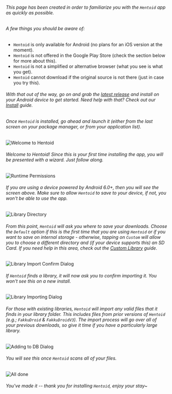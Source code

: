 ###### This page has been created in order to familiarize you with the `Hentoid` app as quickly as possible.

###### A few things you should be aware of:
* `Hentoid` is only available for Android (no plans for an iOS version at the moment).
* `Hentoid` is not offered in the Google Play Store (check the section below for more about this).
* `Hentoid` is not a simplified or alternative browser (what you see is what you get).
* `Hentoid` cannot download if the original source is not there (just in case you try this).

###### With that out of the way, go on and grab the [latest release](../releases/latest) and install on your Android device to get started. Need help with that? Check out our [Install](https://github.com/AVnetWS/Hentoid/wiki/Install) guide.

###### Once `Hentoid` is installed, go ahead and launch it (either from the last screen on your package manager, or from your application list).

![Welcome to Hentoid](https://github.com/avluis/Hentoid-Resources/raw/master/wiki/assets/img/setup/04-setup-app-welcome.png)

###### Welcome to Hentoid! Since this is your first time installing the app, you will be presented with a wizard. Just follow along.

![Runtime Permissions](https://github.com/avluis/Hentoid-Resources/raw/master/wiki/assets/img/setup/05-setup-app-permissions.png)

###### If you are using a device powered by Android 6.0+, then you will see the screen above. Make sure to allow `Hentoid` to save to your device, if not, you won't be able to use the app.

![Library Directory](https://github.com/avluis/Hentoid-Resources/raw/master/wiki/assets/img/setup/06-setup-app-library.png)

###### From this point, `Hentoid` will ask you where to save your downloads. Choose the `Default` option if this is the first time that you are using `Hentoid` or if you want to save on internal storage - otherwise, tapping on `Custom` will allow you to choose a different directory and (if your device supports this) an SD Card. If you need help in this area, check out the [Custom Library](https://github.com/AVnetWS/Hentoid/wiki/Custom-Library) guide.

![Library Import Confirm Dialog](https://github.com/avluis/Hentoid-Resources/raw/master/wiki/assets/img/setup/07-setup-app-library-import-dialog.png)

###### If `Hentoid` finds a library, it will now ask you to confirm importing it. You won't see this on a new install.

![Library Importing Dialog](https://github.com/avluis/Hentoid-Resources/raw/master/wiki/assets/img/setup/08-setup-app-library-importing.png)

###### For those with existing libraries, `Hentoid` will import any valid files that it finds in your library folder. This includes files from prior versions of `Hentoid` (e.g.; `FakkuDroid` & `FakkuDroidV3`). The import process will go over all of your previous downloads, so give it time if you have a particularly large library.

![Adding to DB Dialog](https://github.com/avluis/Hentoid-Resources/raw/master/wiki/assets/img/setup/09-setup-app-library-db-add.png)

###### You will see this once `Hentoid` scans all of your files.

![All done](https://github.com/avluis/Hentoid-Resources/raw/master/wiki/assets/img/setup/10-setup-app-landing.png)

###### You've made it -- thank you for installing `Hentoid`, enjoy your stay~